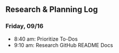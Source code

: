 ## Research & Planning Log
### Friday, 09/16
* 8:40 am: Prioritize To-Dos
* 9:10 am: Research GitHub README Docs
